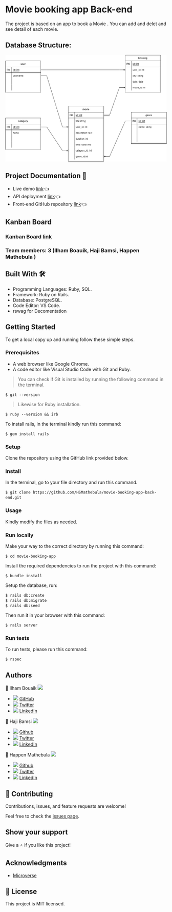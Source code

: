 # Movie booking app Back-end

The project is based on an app to book a Movie . You can add and delet and see detail of each movie.

## Database Structure:

![image](</img/movie-app.drawio%20(1).png>)

## Project Documentation 📄

- Live demo [link](https://exquisite-marigold-3a82c1.netlify.app/)👈
- API deployment [link](https://moviebiskop.herokuapp.com/api/v1/movies)👈
- Front-end GitHub repository [link](https://github.com/bamsi/movie-booking-app-frontend)👈

## Kanban Board

### Kanban Board [link](https://github.com/HSMathebula/movie-booking-app-back-end/projects/1)

### Team members: 3 (Ilham Boauik, Haji Bamsi, Happen Mathebula )

## Built With 🛠️

- Programming Languages: Ruby, SQL.
- Framework: Ruby on Rails.
- Database: PostgreSQL.
- Code Editor: VS Code.
- rswag for Decomentation

## Getting Started

To get a local copy up and running follow these simple steps.

### Prerequisites

- A web browser like Google Chrome.
- A code editor like Visual Studio Code with Git and Ruby.

> You can check if Git is installed by running the following command in the terminal.

```
$ git --version
```

> Likewise for Ruby installation.

```
$ ruby --version && irb
```

To install rails, in the terminal kindly run this command:

```
$ gem install rails
```

### Setup

Clone the repository using the GitHub link provided below.

### Install

In the terminal, go to your file directory and run this command.

```
$ git clone https://github.com/HSMathebula/movie-booking-app-back-end.git
```

### Usage

Kindly modify the files as needed.

### Run locally

Make your way to the correct directory by running this command:

```
$ cd movie-booking-app
```

Install the required dependencies to run the project with this command:

```
$ bundle install
```

Setup the database, run:

```
$ rails db:create
$ rails db:migrate
$ rails db:seed
```

Then run it in your browser with this command:

```
$ rails server
```

### Run tests

To run tests, please run this command:

```
$ rspec
```

## Authors

👤 Ilham Bouaik <img src="https://emojis.slackmojis.com/emojis/images/1531849430/4246/blob-sunglasses.gif?1531849430" width="20"/>

- <img src="https://user-images.githubusercontent.com/67911212/185442918-aa30589c-c9f9-4edb-8955-1036ceebd5c2.png" width="18"/> [GitHub](https://github.com/BouaikIlham)
- <img src="https://user-images.githubusercontent.com/67911212/185441124-47527d95-39c5-4984-9d2c-a130be72bd50.png" width="18"/> [Twitter](https://twitter.com/IlhamBouaik)
- <img src="https://user-images.githubusercontent.com/67911212/185442306-ef777855-06ac-4e36-b649-6f0dda869366.png" width="18"/> [LinkedIn](https://www.linkedin.com/in/bouaik-ilham-478478230/)

👤 Haji Bamsi <img src="https://emojis.slackmojis.com/emojis/images/1531849430/4246/blob-sunglasses.gif?1531849430" width="20"/>

- <img src="https://user-images.githubusercontent.com/67911212/185442918-aa30589c-c9f9-4edb-8955-1036ceebd5c2.png" width="18"/> [Github](https://github.com/bamsi)
- <img src="https://user-images.githubusercontent.com/67911212/185441124-47527d95-39c5-4984-9d2c-a130be72bd50.png" width="18"/> [Twitter](https://twitter.com/haji-bamsi-17327728/)
- <img src="https://user-images.githubusercontent.com/67911212/185442306-ef777855-06ac-4e36-b649-6f0dda869366.png" width="18"/> [LinkedIn](https://linkedin.com/in/bamsi)

👤 Happen Mathebula <img src="https://emojis.slackmojis.com/emojis/images/1531849430/4246/blob-sunglasses.gif?1531849430" width="20"/>

- <img src="https://user-images.githubusercontent.com/67911212/185442918-aa30589c-c9f9-4edb-8955-1036ceebd5c2.png" width="18"/> [Github](https://github.com/HSMathebula)
- <img src="https://user-images.githubusercontent.com/67911212/185441124-47527d95-39c5-4984-9d2c-a130be72bd50.png" width="18"/> [Twitter](https://twitter.com/HappenSipho)
- <img src="https://user-images.githubusercontent.com/67911212/185442306-ef777855-06ac-4e36-b649-6f0dda869366.png" width="18"/> [LinkedIn](www.linkedin.com/in/happen-sipho-mathebula)

## 🤝 Contributing

Contributions, issues, and feature requests are welcome!

Feel free to check the [issues page](../../issues/).

## Show your support

Give a ⭐️ if you like this project!

## Acknowledgments

- [Microverse](https://www.microverse.org/)

## 📝 License

This project is MIT licensed.
